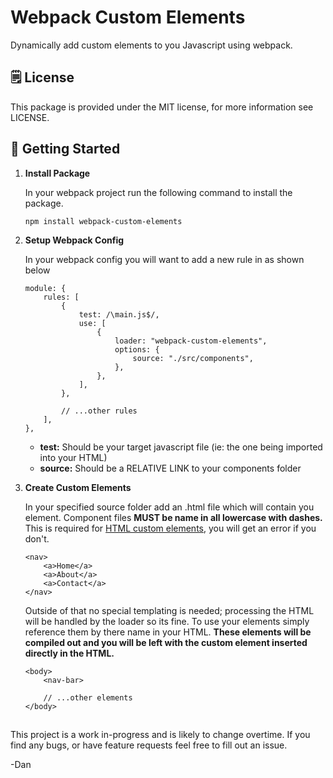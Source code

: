 # Webpack Custom Elements

Dynamically add custom elements to you Javascript using webpack.

## 🗒️ License
This package is provided under the MIT license, for more information see LICENSE.

## 🏁 Getting Started

1. **Install Package**
    
    In your webpack project run the following command to install the package.

    ```shell
    npm install webpack-custom-elements
    ```

2. **Setup Webpack Config**

    In your webpack config you will want to add a new rule in as shown below

    ```shell
    module: {
        rules: [
            {
                test: /\main.js$/,
                use: [
                    {
                        loader: "webpack-custom-elements",
                        options: {
                            source: "./src/components",
                        },
                    },
                ],
            },

            // ...other rules
        ],
    },
    ```

    - **test:** Should be your target javascript file (ie: the one being imported into your HTML)
    - **source:** Should be a RELATIVE LINK to your components folder

3. **Create Custom Elements**

    In your specified source folder add an .html file which will contain you element. Component files **MUST be name in all lowercase with dashes.** This is required for <a href="https://developer.mozilla.org/en-US/docs/Web/API/Web_components/Using_custom_elements">HTML custom elements</a>, you will get an error if you don't. 
    
    ```shell
    <nav>
        <a>Home</a>
        <a>About</a>
        <a>Contact</a>
    </nav>
    ```
    
    Outside of that no special templating is needed; processing the HTML will be handled by the loader so its fine. To use your elements simply reference them by there name in your HTML. **These elements will be compiled out and you will be left with the custom element inserted directly in the HTML.**

    ```shell
    <body>
        <nav-bar>

        // ...other elements
    </body>
    ```

##

This project is a work in-progress and is likely to change overtime. If you find any bugs, or have feature requests feel free to fill out an issue.

-Dan
